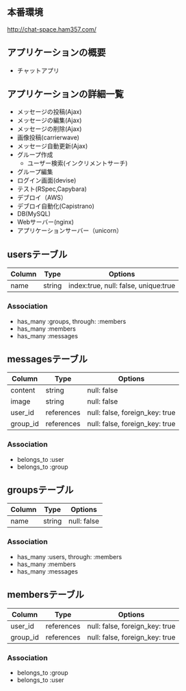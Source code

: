 ## 本番環境
http://chat-space.ham357.com/

## アプリケーションの概要
- チャットアプリ

## アプリケーションの詳細一覧
- メッセージの投稿(Ajax)
- メッセージの編集(Ajax)
- メッセージの削除(Ajax)
- 画像投稿(carrierwave)
- メッセージ自動更新(Ajax)
- グループ作成
    - ユーザー検索(インクリメントサーチ)
- グループ編集
- ログイン画面(devise)
- テスト(RSpec,Capybara)
- デブロイ（AWS）
- デブロイ自動化(Capistrano)
- DB(MySQL)
- Webサーバー(nginx)
- アプリケーションサーバー（unicorn）

## usersテーブル

|Column|Type|Options|
|------|----|-------|
|name|string|index:true, null: false, unique:true|

### Association
- has_many :groups, through: :members
- has_many :members
- has_many :messages

## messagesテーブル

|Column|Type|Options|
|------|----|-------|
|content|string|null: false|
|image|string|null: false|
|user_id|references|null: false, foreign_key: true
|group_id|references|null: false, foreign_key: true|

### Association
- belongs_to :user
- belongs_to :group

## groupsテーブル

|Column|Type|Options|
|------|----|-------|
|name|string|null: false|

### Association
- has_many :users, through: :members
- has_many :members
- has_many :messages

## membersテーブル

|Column|Type|Options|
|------|----|-------|
|user_id|references|null: false, foreign_key: true|
|group_id|references|null: false, foreign_key: true|

### Association
- belongs_to :group
- belongs_to :user



